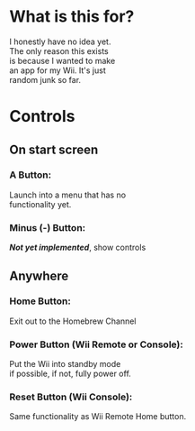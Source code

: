 # What is this for?

I honestly have no idea yet.  
The only reason this exists  
is because I wanted to make  
an app for my Wii. It's just  
random junk so far.  

# Controls

## On start screen

### A Button:

Launch into a menu that has no  
functionality yet.  


### Minus (-) Button:

***Not yet implemented***, show controls  

## Anywhere

### Home Button:

Exit out to the Homebrew Channel  

### Power Button (Wii Remote or Console):

Put the Wii into standby mode  
if possible, if not, fully power off.  

### Reset Button (Wii Console):

Same functionality as Wii Remote Home button.  
